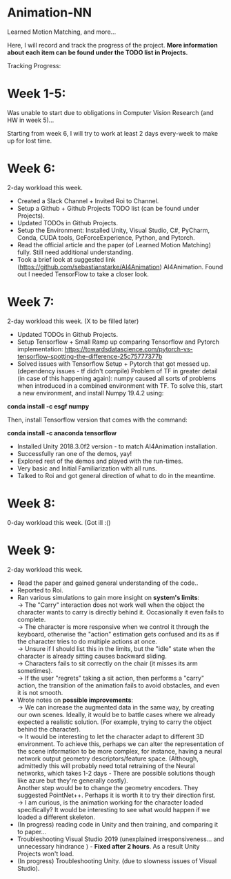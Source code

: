 # Animation-NN
Learned Motion Matching, and more...

Here, I will record and track the progress of the project.
__More information about each item can be found under the TODO list in Projects.__

Tracking Progress:

# Week 1-5: 
Was unable to start due to obligations in Computer Vision Research (and HW in week 5)...

Starting from week 6, I will try to work at least 2 days every-week to make up for lost time.
# Week 6: 
2-day workload this week. 
* Created a Slack Channel + Invited Roi to Channel.
* Setup a Github + Github Projects TODO list (can be found under Projects). 
* Updated TODOs in Github Projects.
* Setup the Environment: Installed Unity, Visual Studio, C#, PyCharm, Conda, CUDA tools, GeForceExperience, Python, and Pytorch.
* Read the official article and the paper (of Learned Motion Matching) fully. Still need additional understanding.
* Took a brief look at suggested link (https://github.com/sebastianstarke/AI4Animation) AI4Animation. Found out I needed TensorFlow to take a closer look.

# Week 7:
2-day workload this week. (X to be filled later)
* Updated TODOs in Github Projects.
* Setup Tensorflow + Small Ramp up comparing Tensorflow and Pytorch implementation: https://towardsdatascience.com/pytorch-vs-tensorflow-spotting-the-difference-25c75777377b
* Solved issues with Tensorflow Setup + Pytorch that got messed up. (dependency issues - tf didn't compile)
Problem of TF in greater detail (in case of this happening again):
numpy caused all sorts of problems when introduced in a combined environment with TF. To solve this,
start a new environment, and install Numpy 19.4.2 using:

__conda install -c esgf numpy__

Then, install Tensorflow version that comes with the command:

__conda install -c anaconda tensorflow__
* Installed Unity 2018.3.0f2 version - to match AI4Animation installation.
* Successfully ran one of the demos, yay!
* Explored rest of the demos and played with the run-times.
* Very basic and Initial Familiarization with all runs.
* Talked to Roi and got general direction of what to do in the meantime.

# Week 8:
0-day workload this week. (Got ill :()

# Week 9:
2-day workload this week.
* Read the paper and gained general understanding of the code..
* Reported to Roi.
* Ran various simulations to gain more insight on **system's limits**: \
  -> The "Carry" interaction does not work well when the object the character wants to carry is directly behind it. Occasionally it even fails to complete. \
  -> The character is more responsive when we control it through the keyboard, otherwise the "action" estimation gets confused and its as if the character tries to do multiple actions at once. \
  -> Unsure if I should list this in the limits, but the "idle" state when the character is already sitting causes backward sliding. \
  -> Characters fails to sit correctly on the chair (it misses its arm sometimes).\
  -> If the user "regrets" taking a sit action, then performs a "carry" action, the transition of the animation fails to avoid obstacles, and even it is not smooth.
* Wrote notes on **possible improvements**:\
  -> We can increase the augmented data in the same way, by creating our own scenes. Ideally, it would be to battle cases where we already expected a realistic solution. (For example, trying to carry the object behind the character).\
  -> It would be interesting to let the character adapt to different 3D environment. To achieve this, perhaps we can alter the representation of the scene information to be more complex, for instance, having a neural network output geometry descriptors/feature space. (Although, admittedly this will probably need total retraining of the Neural networks, which takes 1-2 days - There are possible solutions though like azure but they're generally costly). \
  Another step would be to change the geometry encoders. They suggested PointNet++. Perhaps it is worth it to try their direction first. \
  -> I am curious, is the animation working for the character loaded specifically? It would be interesting to see what would happen if we loaded a different skeleton.
* (In progress) reading code in Unity and then training, and comparing it to paper...
* Troubleshooting Visual Studio 2019 (unexplained irresponsiveness... and unnecessary hindrance ) - **Fixed after 2 hours**. As a result Unity Projects won't load.
* (In progress) Troubleshooting Unity. (due to slowness issues of Visual Studio).

